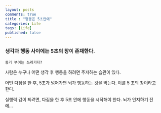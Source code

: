 ```yaml
---
layout: posts
comments: true
title : "행동은 5초안에"
categories: Life
tags: [Life]
published: false
---
```


### 생각과 행동 사이에는 5초의 창이 존재한다.

```
동기 부여는 쓰레기다?
```

사람은 누구나 어떤 생각 후 행동을 하려면 주저하는 습관이 있다.

어떤 다짐을 한 후, 5초가 넘어가면 뇌가 행동하는 것을 막는다. 이를 5 초의 창이라고 한다.

실행력 갑이 되려면, 다짐을 한 후 5초 안에 행동을 시작해야 한다. 뇌가 인지하기 전에...